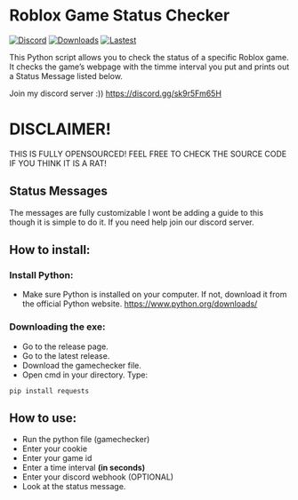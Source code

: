 # Roblox Game Status Checker
[![Discord](https://img.shields.io/discord/1266764255743447121?label=Discord&logo=discord)](https://discord.gg/sk9r5Fm65H)
[![Downloads](https://img.shields.io/github/downloads/kokkoyesyes123/Roblox-Game-Status-Checker/total?color=brightgreen)](https://github.com/kokkoyesyes123/Roblox-Game-Status-Checker/releases/latest)
[![Lastest](https://img.shields.io/github/v/release/kokkoyesyes123/Roblox-Game-Status-Checker?color=orange)](https://github.com/kokkoyesyes123/Roblox-Game-Status-Checker/releases/latest)

This Python script allows you to check the status of a specific Roblox game. It checks the game’s webpage with the timme interval you put and prints out a Status Message listed below.

Join my discord server :))
https://discord.gg/sk9r5Fm65H

# DISCLAIMER!
THIS IS FULLY OPENSOURCED! 
FEEL FREE TO CHECK THE SOURCE CODE IF YOU THINK IT IS A RAT!

## Status Messages
The messages are fully customizable I wont be adding a guide to this though it is simple to do it. If you need help join our discord server.

## How to install:

### Install Python:
- Make sure Python is installed on your computer. If not, download it from the official Python website.
https://www.python.org/downloads/

### Downloading the exe:
- Go to the release page.
- Go to the latest release.
- Download the gamechecker file.
- Open cmd in your directory.
Type:
```
pip install requests
```

## How to use:
- Run the python file (gamechecker)
- Enter your cookie
- Enter your game id
- Enter a time interval **(in seconds)**
- Enter your discord webhook (OPTIONAL)
- Look at the status message.
